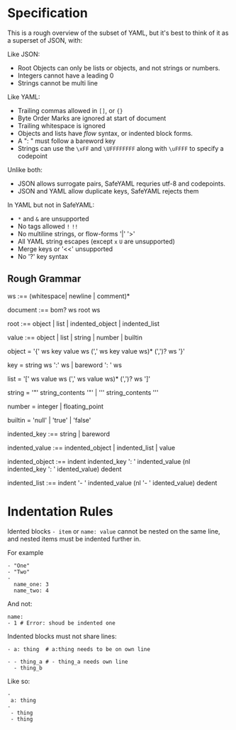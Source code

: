 # Specification

This is a rough overview of the subset of YAML, but it's best to think of it as a superset of JSON, with:

Like JSON:

- Root Objects can only be lists or objects, and not strings or numbers.
- Integers cannot have a leading 0
- Strings cannot be multi line

Like YAML:

- Trailing commas allowed in `[]`, or `{}`
- Byte Order Marks are ignored at start of document
- Trailing whitespace is ignored
- Objects and lists have *flow* syntax, or indented block forms.
- A ": " must follow a bareword key
- Strings can use the `\xFF` and `\UFFFFFFFF` along with `\uFFFF` to specify a codepoint

Unlike both:

- JSON allows surrogate pairs, SafeYAML requries utf-8 and codepoints.
- JSON and YAML allow duplicate keys, SafeYAML rejects them

In YAML but not in SafeYAML:

- `*` and `&` are unsupported
- No tags allowed `!` `!!`
- No multiline strings, or flow-forms '|' '>'
- All YAML string escapes (except `x` `U` are unsupported)
- Merge keys or '<<' unsupported
- No '?' key syntax

## Rough Grammar

ws :== (whitespace| newline | comment)*

document :== bom? ws root ws

root :== object | list | indented_object | indented_list

value :== object | list | string | number | builtin

object = '{' ws  key value ws (',' ws key value ws)* (',')? ws '}'

key = string ws ':' ws | bareword ': ' ws

list = '[' ws value  ws (',' ws value ws)* (',')? ws ']'

string = '"' string_contents '"' | '\'' string_contents '\''

number = integer | floating_point

builtin = 'null' | 'true' | 'false'

indented_key :== string | bareword

indented_value :== indented_object | indented_list | value

indented_object :== indent indented_key ': ' indented_value (nl indented_key ': ' idented_value)  dedent

indented_list :== indent '- ' indented_value (nl '- ' idented_value)  dedent

# Indentation Rules

Idented blocks `- item` or `name: value` cannot be nested on the same line, and nested items must be indented further in.

For example

```
- "One"
- "Two"
- 
  name_one: 3  
  name_two: 4

```

And not:

```
name:
- 1 # Error: shoud be indented one
```

Indented blocks must not share lines:

```
- a: thing  # a:thing needs to be on own line

- - thing_a # - thing_a needs own line
  - thing_b
```

Like so:

```
- 
 a: thing
-
 - thing
 - thing
```
